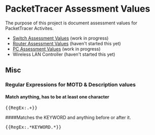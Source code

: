 # PacketTracer Assessment Values
The purpose of this project is document assessment values for PacketTracer Activites. 

* [Switch Assessment Values](/Switch_Value_Guide.md) (work in progress)
* [Router Assessment Values](/Router_Value_Guide.md) (haven't started this yet)
* [PC Assessment Values](/PC_Value_Guide.md) (work in progress)
* Wireless LAN Controller (haven't started this yet)

## Misc
### Regular Expressions for MOTD & Description values
#### Match anything, has to be at least one character
<pre>{{RegEx:.+}}</pre>
####Matches the KEYWORD and anything before or after it.
<pre>{{RegEx:.*KEYWORD.*}}</pre>	
